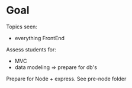 Goal
====

Topics seen:
* everything FrontEnd

Assess students for: 
* MVC
* data modeling => prepare for db's

Prepare for Node + express. See pre-node folder